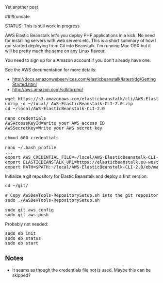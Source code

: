 Yet another post

[meta:author]: <> (Jonas Colmsjo)
[meta:title]: <> (Setup-aws-elastic-beanstalk.md)
[meta:date]: <> (2012-01-01)
[meta:nested:key]: <> (Metadata value)

##!!truncate


STATUS: This is still work in progress


AWS Elastic Beanstalk let's you deploy PHP applications in a kick. No need for installing servers with web servers etc. 
This is a short summary of how I got started deploying from Git into Beanstalk. I'm running Mac OSX but it will be pretty much the same
on any Linux flavour.

You need to sign up for a Amazon account if you don't already have one. 

See the AWS documentation for more details: 
  * http://docs.amazonwebservices.com/elasticbeanstalk/latest/dg/GettingStarted.html
  * http://aws.amazon.com/sdkforphp/

<pre>
wget https://s3.amazonaws.com/elasticbeanstalk/cli/AWS-ElasticBeanstalk-CLI-2.0.zip
unzip -d ~/local/ AWS-ElasticBeanstalk-CLI-2.0.zip 
cd ~/local/AWS-ElasticBeanstalk-CLI-2.0

nano credentials
AWSAccessKeyId=Write your AWS access ID
AWSSecretKey=Write your AWS secret key

chmod 600 credentials

nano ~/.bash_profile
...
export AWS_CREDENTIAL_FILE=~/local/AWS-ElasticBeanstalk-CLI-2.0/credentials
export ELASTICBEANSTALK_URL=https://elasticbeanstalk.eu-west-1.amazonaws.com
export PATH=$PATH:~/local/AWS-ElasticBeanstalk-CLI-2.0/eb/macosx/python2.7
</pre>


Initialize a git repository for Elastic Beanstalk and deploy a first version:
<pre>
cd ~/git/<whatever>

# Copy AWSDevTools-RepositorySetup.sh into the git repository (Part of AWS-ElasticBeanstalk-CLI-2.0.zip downloaded above)
sudo ./AWSDevTools-RepositorySetup.sh

sudo git aws.config
sudo git aws.push
</pre>


Probably not needed:
<pre>
sudo eb init
sudo eb status
sudo eb start
</pre>



Notes
----

*  It seams as though the credentials file not is used. Maybe this can be skipped?
